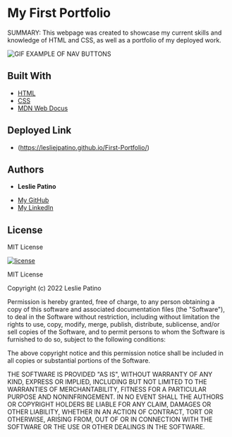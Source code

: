 # My First Portfolio

SUMMARY: 
This webpage was created to showcase my current skills and knowledge of HTML and CSS, as well as a portfolio of my deployed work. 

![GIF EXAMPLE OF NAV BUTTONS](https://media.giphy.com/media/HZDAASk321GrShSiDX/giphy.gif)

## Built With

* [HTML](/first-portfolio/index.html)
* [CSS](.assets/style.css)
* [MDN Web Docus](https://developer.mozilla.org/en-US/docs/Web/CSS/flex-wrap)

## Deployed Link

* (https://lesliejpatino.github.io/First-Portfolio/)

## Authors
* **Leslie Patino**

- [My GitHub](https://github.com/lesliejpatino)
- [My LinkedIn](https://www.linkedin.com/in/lesliejpatino/)

## License

MIT License

[![license](https://img.shields.io/github/license/DAVFoundation/captain-n3m0.svg?style=flat-square)](https://github.com/DAVFoundation/captain-n3m0/blob/master/LICENSE)

MIT License

Copyright (c) 2022 Leslie Patino

Permission is hereby granted, free of charge, to any person obtaining a copy
of this software and associated documentation files (the "Software"), to deal
in the Software without restriction, including without limitation the rights
to use, copy, modify, merge, publish, distribute, sublicense, and/or sell
copies of the Software, and to permit persons to whom the Software is
furnished to do so, subject to the following conditions:

The above copyright notice and this permission notice shall be included in all
copies or substantial portions of the Software.

THE SOFTWARE IS PROVIDED "AS IS", WITHOUT WARRANTY OF ANY KIND, EXPRESS OR
IMPLIED, INCLUDING BUT NOT LIMITED TO THE WARRANTIES OF MERCHANTABILITY,
FITNESS FOR A PARTICULAR PURPOSE AND NONINFRINGEMENT. IN NO EVENT SHALL THE
AUTHORS OR COPYRIGHT HOLDERS BE LIABLE FOR ANY CLAIM, DAMAGES OR OTHER
LIABILITY, WHETHER IN AN ACTION OF CONTRACT, TORT OR OTHERWISE, ARISING FROM,
OUT OF OR IN CONNECTION WITH THE SOFTWARE OR THE USE OR OTHER DEALINGS IN THE
SOFTWARE.
